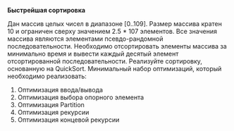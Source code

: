 **Быстрейшая сортировка**

Дан массив целых чисел в диапазоне [0..109]. Размер массива кратен 10 и ограничен сверху значением 2.5 * 107 элементов. Все значения массива являются элементами псевдо-рандомной последовательности. Необходимо отсортировать элементы массива за минимально время и вывести каждый десятый элемент отсортированной последовательности.
Реализуйте сортировку, основанную на QuickSort.
Минимальный набор оптимизаций, который необходимо реализовать:
1. Оптимизация ввода/вывода
2. Оптимизация выбора опорного элемента
3. Оптимизация Partition
4. Оптимизация рекурсии
5. Оптимизация концевой рекурсии